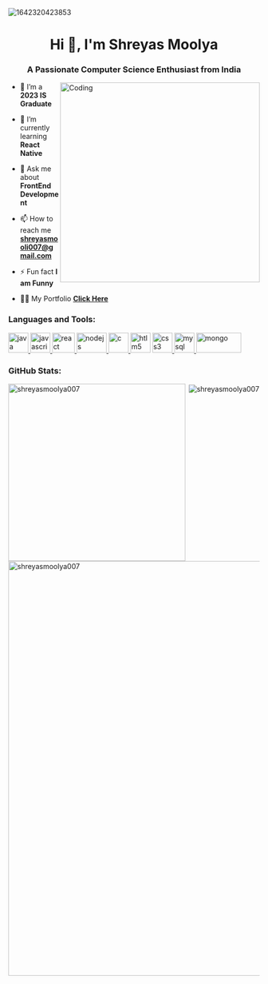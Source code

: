 ![1642320423853](https://user-images.githubusercontent.com/48784001/203785020-2b4826c1-7ddb-4de8-b65b-ebf6e04c5290.jpeg)
<h1 align="center">Hi 👋, I'm Shreyas Moolya</h1>
<h3 align="center">A Passionate Computer Science Enthusiast from India</h3>
<img align="right" alt="Coding" width="400" src="https://64.media.tumblr.com/e2e4d66f9b38602d500fa992267bfb9f/tumblr_p0crtocc781w4t58uo1_540.gifv">


- 🔭 I’m a **2023 IS Graduate**

- 🌱 I’m currently learning **React Native**

- 💬 Ask me about **FrontEnd Development**

- 📫 How to reach me **shreyasmooli007@gmail.com**

- ⚡ Fun fact **I am Funny**

- 👨‍💻 My Portfolio </a> <a href="https://shreyas-moolya-portfolio.netlify.app" target="_blank" rel="noreferrer">**Click Here**</a>

<h3 align="left">Languages and Tools:</h3>
<p align="left"> </a> <a href="https://www.java.com" target="_blank" rel="noreferrer"> <img src="https://www.svgrepo.com/show/303388/java-4-logo.svg" alt="java" width="40" height="40"/><a href="https://www.javascript.com" target="_blank" rel="noreferrer"> <img src="https://upload.wikimedia.org/wikipedia/commons/thumb/9/99/Unofficial_JavaScript_logo_2.svg/512px-Unofficial_JavaScript_logo_2.svg.png?20141107110902" alt="javascript" width="40" height="40"/>
<a href="https://react.dev" target="_blank" rel="noreferrer"> <img src="https://upload.wikimedia.org/wikipedia/commons/thumb/a/a7/React-icon.svg/2300px-React-icon.svg.png" alt="react" width="45" height="40"/>
<a href="https://nodejs.org/en" target="_blank" rel="noreferrer"> <img src="https://upload.wikimedia.org/wikipedia/commons/thumb/d/d9/Node.js_logo.svg/2560px-Node.js_logo.svg.png" alt="nodejs" width="60" height="40"/>
<a href="https://www.cprogramming.com/" target="_blank" rel="noreferrer"> <img src="https://upload.wikimedia.org/wikipedia/commons/thumb/1/18/C_Programming_Language.svg/570px-C_Programming_Language.svg.png?20201031132917" alt="c" width="40" height="40"/> </a> <a href="https://www.w3schools.com/html/" target="_blank" rel="noreferrer"> <img src="https://cdn.cdnlogo.com/logos/h/84/html.svg" alt="htlm5" width="40" height="40"/></a> <a href="https://www.w3schools.com/css/" target="_blank" rel="noreferrer"> <img src="https://upload.wikimedia.org/wikipedia/commons/thumb/6/62/CSS3_logo.svg/800px-CSS3_logo.svg.png" alt="css3" width="40" height="40"/>  </a> <a href="https://www.mysql.com/" target="_blank" rel="noreferrer"> <img src="https://icons-for-free.com/download-icon-development+logo+mysql+icon-1320184807686758112_512.png" alt="mysql" width="40" height="40"/><a href="https://www.mongodb.com" target="_blank" rel="noreferrer"> <img src="https://upload.wikimedia.org/wikipedia/commons/thumb/9/93/MongoDB_Logo.svg/2560px-MongoDB_Logo.svg.png" alt="mongo" width="90" height="40"/>
 </a> </p>

<h3 align="left">GitHub Stats:</h3>
<p><img align="left" src="https://github-readme-stats.vercel.app/api/top-langs/?username=shreyasmoolya007&theme=dark&hide_border=false&include_all_commits=false&count_private=false&layout=compact" alt="shreyasmoolya007" width="355" /></p>

<p>&nbsp;<img align="center" src="https://github-readme-stats.vercel.app/api?username=shreyasmoolya007&theme=dark&hide_border=false&include_all_commits=false&count_private=false" alt="shreyasmoolya007" /></p>

<p><img align="center" src="https://github-readme-streak-stats.herokuapp.com/?user=shreyasmoolya007&theme=dark&hide_border=false" alt="shreyasmoolya007" width="830" /></p>
